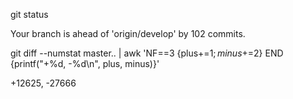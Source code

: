 git status

Your branch is ahead of 'origin/develop' by 102 commits.

git diff --numstat master.. | awk 'NF==3 {plus+=$1; minus+=$2} END {printf("+%d, -%d\n", plus, minus)}'

+12625, -27666
